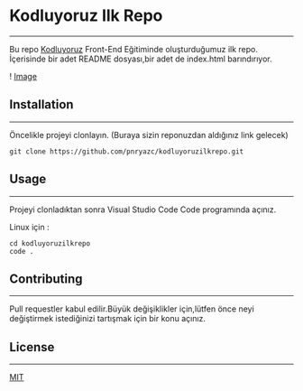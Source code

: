 # **Kodluyoruz Ilk Repo**

---------------------------------------------------------------------------------------------------

 Bu repo [Kodluyoruz](https://www.kodluyoruz.org/) Front-End Eğitiminde oluşturduğumuz ilk repo. İçerisinde bir adet README dosyası,bir adet de index.html barındırıyor.

! [Image](https://github.com/pnryazc/kodluyoruzilkrepo/blob/main/kodluyoruzilkrepo.PNG)

## Installation

-----------------------------------------------------------------------------------------

Öncelikle projeyi clonlayın. (Buraya sizin reponuzdan aldığınız link gelecek)

```
git clone https://github.com/pnryazc/kodluyoruzilkrepo.git
```

## Usage

----------------------------------------------------------------------------

Projeyi clonladıktan sonra Visual Studio Code  Code programında açınız.

Linux için :

```
cd kodluyoruzilkrepo
code .
```

## Contributing

--------------------------------------------------

Pull requestler kabul edilir.Büyük değişiklikler için,lütfen önce neyi değiştirmek istediğinizi tartışmak için bir konu açınız.

## License

---------------------------------------

[MIT](https://choosealicense.com/licenses/mit/)







